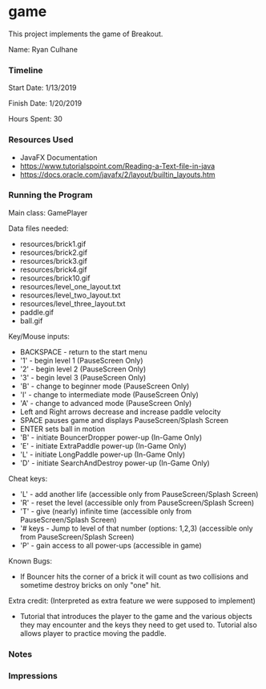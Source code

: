 game
====

This project implements the game of Breakout.

Name: Ryan Culhane

### Timeline

Start Date: 1/13/2019

Finish Date: 1/20/2019

Hours Spent: 30

### Resources Used
* JavaFX Documentation
* https://www.tutorialspoint.com/Reading-a-Text-file-in-java
* https://docs.oracle.com/javafx/2/layout/builtin_layouts.htm

### Running the Program

Main class: GamePlayer

Data files needed: 
* resources/brick1.gif
* resources/brick2.gif
* resources/brick3.gif
* resources/brick4.gif
* resources/brick10.gif
* resources/level_one_layout.txt
* resources/level_two_layout.txt
* resources/level_three_layout.txt
* paddle.gif
* ball.gif

Key/Mouse inputs:
* BACKSPACE - return to the start menu
* '1' - begin level 1 (PauseScreen Only)
* '2' - begin level 2 (PauseScreen Only)
* '3' - begin level 3 (PauseScreen Only)
* 'B' - change to beginner mode (PauseScreen Only)
* 'I' - change to intermediate mode (PauseScreen Only)
* 'A' - change to advanced mode (PauseScreen Only)
* Left and Right arrows decrease and increase paddle velocity
* SPACE pauses game and displays PauseScreen/Splash Screen
* ENTER sets ball in motion
* 'B' - initiate BouncerDropper power-up (In-Game Only)
* 'E' - initiate ExtraPaddle power-up (In-Game Only)
* 'L' - initiate LongPaddle power-up (In-Game Only)
* 'D' - initiate SearchAndDestroy power-up (In-Game Only)


Cheat keys:
* 'L' - add another life (accessible only from PauseScreen/Splash Screen)
* 'R' - reset the level (accessible only from PauseScreen/Splash Screen)
* 'T' - give (nearly) infinite time (accessible only from PauseScreen/Splash Screen)
* '# keys - Jump to level of that number (options: 1,2,3) (accessible only from PauseScreen/Splash Screen)
* 'P' - gain access to all power-ups (accessible in game)

Known Bugs:
* If Bouncer hits the corner of a brick it will count as two collisions
and sometime destroy bricks on only "one" hit.


Extra credit: (Interpreted as extra feature we were supposed to implement)
* Tutorial that introduces the player to the game and the various objects
they may encounter and the keys they need to get used to.  Tutorial also allows
player to practice moving the paddle.


### Notes


### Impressions

